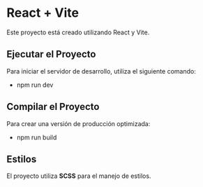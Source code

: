 # React + Vite
Este proyecto está creado utilizando React y Vite.

## Ejecutar el Proyecto
Para iniciar el servidor de desarrollo, utiliza el siguiente comando:
- npm run dev

## Compilar el Proyecto
Para crear una versión de producción optimizada:
- npm run build

## Estilos
El proyecto utiliza **SCSS** para el manejo de estilos.

